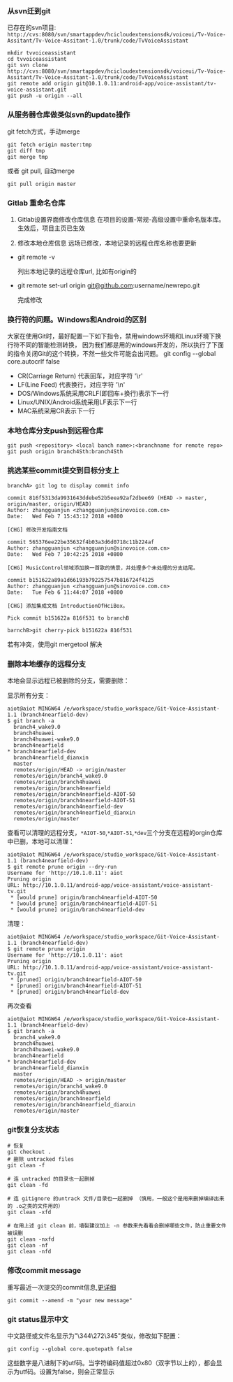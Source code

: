 


### 从svn迁到git

已存在的svn项目:
`http://cvs:8080/svn/smartappdev/hcicloudextensionsdk/voiceui/Tv-Voice-Assitant/Tv-Voice-Assitant-1.0/trunk/code/TvVoiceAssistant`

	mkdir tvvoiceassistant
	cd tvvoiceassistant
	git svn clone http://cvs:8080/svn/smartappdev/hcicloudextensionsdk/voiceui/Tv-Voice-Assitant/Tv-Voice-Assitant-1.0/trunk/code/TvVoiceAssistant
	git remote add origin git@10.1.0.11:android-app/voice-assistant/tv-voice-assistant.git
	git push -u origin --all
	
	
### 从服务器仓库做类似svn的update操作

git fetch方式，手动merge

    git fetch origin master:tmp
    git diff tmp 
    git merge tmp
    
或者 git pull, 自动merge

    git pull origin master
    
### Gitlab 重命名仓库

1. Gitlab设置界面修改仓库信息
 在项目的设置-常规-高级设置中重命名版本库。生效后，项目主页已生效
 
2. 修改本地仓库信息
 远场已修改，本地记录的远程仓库名称也要更新
 * git remote -v
 
    列出本地记录的远程仓库url, 比如有origin的
 * git remote set-url origin git@github.com:username/newrepo.git

    完成修改

### 换行符的问题。Windows和Android的区别

大家在使用Git时，最好配置一下如下指令，禁用windows环境和Linux环境下换行符不同的智能检测转换， 因为我们都是用的windows开发的，所以执行了下面的指令关闭Git的这个转换，不然一些文件可能会出问题。
git config --global core.autocrlf false

 * CR(Carriage Return) 代表回车，对应字符 '\r'
 * LF(Line Feed) 代表换行，对应字符 '\n'
 * DOS/Windows系统采用CRLF(即回车+换行)表示下一行
 * Linux/UNIX/Android系统采用LF表示下一行
 * MAC系统采用CR表示下一行

### 本地仓库分支push到远程仓库

    git push <repository> <local banch name>:<branchname for remote repo>
    git push origin branch4Sth:branch4Sth 
    
### 挑选某些commit提交到目标分支上

    branchA> git log to display commit info
    
    commit 816f5313da9931643ddebe52b5eea92af2dbee69 (HEAD -> master, origin/master, origin/HEAD)
    Author: zhangguanjun <zhangguanjun@sinovoice.com.cn>
    Date:   Wed Feb 7 15:43:12 2018 +0800
    
    [CHG] 修改开发指南文档
    
    commit 565376ee22be35632f4b03a3d6d0718c11b224af
    Author: zhangguanjun <zhangguanjun@sinovoice.com.cn>
    Date:   Wed Feb 7 10:42:25 2018 +0800
    
    [CHG] MusicControl领域添加换一首歌的情景，并处理多个未处理的分支结尾。
    
    commit b151622a89a1d66193b792257547b816724f4125
    Author: zhangguanjun <zhangguanjun@sinovoice.com.cn>
    Date:   Tue Feb 6 11:44:07 2018 +0800
    
    [CHG] 添加集成文档 IntroductionOfHciBox。
    
    Pick commit b151622a 816f531 to branchB
    
    barnchB>git cherry-pick b151622a 816f531
    
若有冲突，使用git mergetool 解决


### 删除本地缓存的远程分支

本地会显示远程已被删除的分支，需要删除：

显示所有分支：

<p>

    aiot@aiot MINGW64 /e/workspace/studio_workspace/Git-Voice-Assistant-1.1 (branch4nearfield-dev)
    $ git branch -a
      branch4_wake9.0
      branch4huawei
      branch4huawei-wake9.0
      branch4nearfield
    * branch4nearfield-dev
      branch4nearfield_dianxin
      master
      remotes/origin/HEAD -> origin/master
      remotes/origin/branch4_wake9.0
      remotes/origin/branch4huawei
      remotes/origin/branch4nearfield
      remotes/origin/branch4nearfield-AIOT-50
      remotes/origin/branch4nearfield-AIOT-51
      remotes/origin/branch4nearfield-dev
      remotes/origin/branch4nearfield_dianxin
      remotes/origin/master
  
查看可以清理的远程分支，`*AIOT-50`,`*AIOT-51`,`*dev`三个分支在远程的orgin仓库中已删，本地可以清理：

 <p>

    aiot@aiot MINGW64 /e/workspace/studio_workspace/Git-Voice-Assistant-1.1 (branch4nearfield-dev)
    $ git remote prune origin --dry-run
    Username for 'http://10.1.0.11': aiot
    Pruning origin
    URL: http://10.1.0.11/android-app/voice-assistant/voice-assistant-tv.git
     * [would prune] origin/branch4nearfield-AIOT-50
     * [would prune] origin/branch4nearfield-AIOT-51
     * [would prune] origin/branch4nearfield-dev
     
清理：

<p>

    aiot@aiot MINGW64 /e/workspace/studio_workspace/Git-Voice-Assistant-1.1 (branch4nearfield-dev)
    $ git remote prune origin
    Username for 'http://10.1.0.11': aiot
    Pruning origin
    URL: http://10.1.0.11/android-app/voice-assistant/voice-assistant-tv.git
     * [pruned] origin/branch4nearfield-AIOT-50
     * [pruned] origin/branch4nearfield-AIOT-51
     * [pruned] origin/branch4nearfield-dev
     

再次查看

<p>

    aiot@aiot MINGW64 /e/workspace/studio_workspace/Git-Voice-Assistant-1.1 (branch4nearfield-dev)
    $ git branch -a
      branch4_wake9.0
      branch4huawei
      branch4huawei-wake9.0
      branch4nearfield
    * branch4nearfield-dev
      branch4nearfield_dianxin
      master
      remotes/origin/HEAD -> origin/master
      remotes/origin/branch4_wake9.0
      remotes/origin/branch4huawei
      remotes/origin/branch4nearfield
      remotes/origin/branch4nearfield_dianxin
      remotes/origin/master
      
### git恢复分支状态

    # 恢复
    git checkout .
    # 删除 untracked files
    git clean -f
     
    # 连 untracked 的目录也一起删掉
    git clean -fd
     
    # 连 gitignore 的untrack 文件/目录也一起删掉 （慎用，一般这个是用来删掉编译出来的 .o之类的文件用的）
    git clean -xfd
     
    # 在用上述 git clean 前，墙裂建议加上 -n 参数来先看看会删掉哪些文件，防止重要文件被误删
    git clean -nxfd
    git clean -nf
    git clean -nfd
    
### 修改commit message

重写最近一次提交的commit信息,[更详细](https://stackoverflow.com/questions/179123/how-to-modify-existing-unpushed-commits)
    
    git commit --amend -m "your new message"

### git status显示中文

中文路径或文件名显示为"\344\272\345"类似，修改如下配置：

    git config --global core.quotepath false

这些数字是八进制下的utf码。当字符编码值超过0x80（双字节以上的），都会显示为utf码。设置为false，则会正常显示
